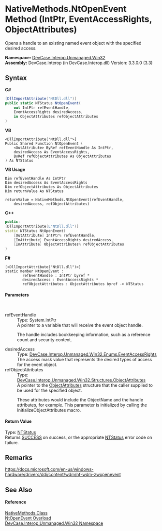 # NativeMethods.NtOpenEvent Method (IntPtr, EventAccessRights, ObjectAttributes)
 

Opens a handle to an existing named event object with the specified desired access.

**Namespace:**&nbsp;<a href="N_DevCase_Interop_Unmanaged_Win32">DevCase.Interop.Unmanaged.Win32</a><br />**Assembly:**&nbsp;DevCase.Interop (in DevCase.Interop.dll) Version: 3.3.0.0 (3.3)

## Syntax

**C#**<br />
``` C#
[DllImportAttribute("NtDll.dll")]
public static NTStatus NtOpenEvent(
	out IntPtr refEventHandle,
	EventAccessRights desiredAccess,
	in ObjectAttributes refObjectAttributes
)
```

**VB**<br />
``` VB
<DllImportAttribute("NtDll.dll">]
Public Shared Function NtOpenEvent ( 
	<OutAttribute> ByRef refEventHandle As IntPtr,
	desiredAccess As EventAccessRights,
	ByRef refObjectAttributes As ObjectAttributes
) As NTStatus
```

**VB Usage**<br />
``` VB Usage
Dim refEventHandle As IntPtr
Dim desiredAccess As EventAccessRights
Dim refObjectAttributes As ObjectAttributes
Dim returnValue As NTStatus

returnValue = NativeMethods.NtOpenEvent(refEventHandle, 
	desiredAccess, refObjectAttributes)
```

**C++**<br />
``` C++
public:
[DllImportAttribute(L"NtDll.dll")]
static NTStatus NtOpenEvent(
	[OutAttribute] IntPtr% refEventHandle, 
	[InAttribute] EventAccessRights desiredAccess, 
	[InAttribute] ObjectAttributes% refObjectAttributes
)
```

**F#**<br />
``` F#
[<DllImportAttribute("NtDll.dll")>]
static member NtOpenEvent : 
        refEventHandle : IntPtr byref * 
        desiredAccess : EventAccessRights * 
        refObjectAttributes : ObjectAttributes byref -> NTStatus 

```


#### Parameters
&nbsp;<dl><dt>refEventHandle</dt><dd>Type: System.IntPtr<br />A pointer to a variable that will receive the event object handle. 

 The handle includes bookkeeping information, such as a reference count and security context.</dd><dt>desiredAccess</dt><dd>Type: <a href="T_DevCase_Interop_Unmanaged_Win32_Enums_EventAccessRights">DevCase.Interop.Unmanaged.Win32.Enums.EventAccessRights</a><br />The access mask value that represents the desired types of access for the event object.</dd><dt>refObjectAttributes</dt><dd>Type: <a href="T_DevCase_Interop_Unmanaged_Win32_Structures_ObjectAttributes">DevCase.Interop.Unmanaged.Win32.Structures.ObjectAttributes</a><br />A pointer to the <a href="T_DevCase_Interop_Unmanaged_Win32_Structures_ObjectAttributes">ObjectAttributes</a> structure that the caller supplied to be used for the specified object. 

 These attributes would include the ObjectName and the handle attributes, for example. This parameter is initialized by calling the InitializeObjectAttributes macro.</dd></dl>

#### Return Value
Type: <a href="T_DevCase_Interop_Unmanaged_Win32_Enums_NTStatus">NTStatus</a><br />Returns <a href="T_DevCase_Interop_Unmanaged_Win32_Enums_NTStatus">SUCCESS</a> on success, or the appropriate <a href="T_DevCase_Interop_Unmanaged_Win32_Enums_NTStatus">NTStatus</a> error code on failure.

## Remarks
<a href="https://docs.microsoft.com/en-us/windows-hardware/drivers/ddi/content/wdm/nf-wdm-zwopenevent" target="_blank">https://docs.microsoft.com/en-us/windows-hardware/drivers/ddi/content/wdm/nf-wdm-zwopenevent</a>

## See Also


#### Reference
<a href="T_DevCase_Interop_Unmanaged_Win32_NativeMethods">NativeMethods Class</a><br /><a href="Overload_DevCase_Interop_Unmanaged_Win32_NativeMethods_NtOpenEvent">NtOpenEvent Overload</a><br /><a href="N_DevCase_Interop_Unmanaged_Win32">DevCase.Interop.Unmanaged.Win32 Namespace</a><br />